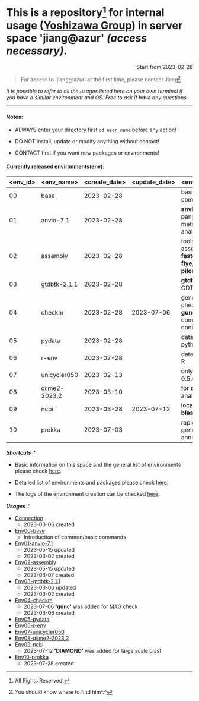 
# This is a repository[^1] for internal usage ([Yoshizawa Group](https://genedynamics.aori.u-tokyo.ac.jp/)) in server space 'jiang@azur' *(access necessary)*.

<p align="right"> Start from 2023-02-28 </p>

> For access to 'jiang@azur' at the first time, please contact Jiang[^2].

*It is possible to refer to all the usages listed here on your own terminal if you have a similar environment and OS. Free to ask if have any questions.*


[^1]: All Rights Reserved.
[^2]: You should know where to find him^.^

---
#### Notes:

- ALWAYS enter your directory first ```cd user_name``` before any action!

- DO NOT install, update or modify anything without contact! 

- CONTACT first if you want new packages or environments! 


#### Currently released environments(env):

|  <env_id>  |  <env_name>  |  <create_date>  |  <update_date>  |  <env_description>  | 
|  ----  |  ----  |  ----  |  ----  |  ----  |
|  00  | base          | 2023-02-28 |            | basic environment, common usages |
|  01  | anvio-7.1     | 2023-02-28 |            | **anvi'o** for pangenome / metagenome analyses |
|  02  | assembly      | 2023-02-28 |            | tools for genome assembly: **seqkit, fastqc, unicycler, flye, medaka, pilon ...** |
|  03  | gtdbtk-2.1.1  | 2023-02-28 |            | **gtdbtk** tool for GDTB |
|  04  | checkm        | 2023-02-28 | 2023-07-06 | genome quialty check (**checkm** or **gunc**), completeness and contamination|
|  05  | pydata        | 2023-02-28 |            | data analysis using python  |
|  06  | r-env         | 2023-02-28 |            | data analysis using R  |
|  07  | unicycler050  | 2023-02-13 |            | only unicycler 0.5.0 |
|  08  | qiime2-2023.2 | 2023-03-10 |            | for **qiime2** analyses |
|  09  | ncbi          | 2023-03-28 | 2023-07-12 | local blast using **blast+** or **diamond** |
|  10  | prokka        | 2023-07-03 |            | rapid prokaryotic genome annotation |


***Shortcuts：***

- Basic information on this space and the general list of environments please check [here](https://github.com/ChunqiJIANG/jiang-azur/blob/main/Info_system.md).  

- Detailed list of environments and packages please check [here](https://github.com/ChunqiJIANG/jiang-azur/blob/main/List_environments.md).  

- The logs of the environment creation can be checked [here](https://github.com/ChunqiJIANG/jiang-azur/tree/main/install-log-files).


***Usages：***

- [Connection](https://github.com/ChunqiJIANG/jiang-azur/blob/main/First-connection-before-use.md)
  - 2023-03-06 created
- [Env00-base](https://github.com/ChunqiJIANG/jiang-azur/blob/main/usages/Usage-env00-base.md)
  - Introduction of common/basic commands
- [Env01-anvio-7.1](https://github.com/ChunqiJIANG/jiang-azur/blob/main/usages/Usage-env01-anvio-7.1.md)
  - 2023-05-15 updated
  - 2023-03-02 created
- [Env02-assembly](https://github.com/ChunqiJIANG/jiang-azur/blob/main/usages/Usage-env02-assembly.md)
  - 2023-05-15 updated
  - 2023-03-07 created
- [Env03-gtdbtk-2.1.1](https://github.com/ChunqiJIANG/jiang-azur/blob/main/usages/Usage-env03-gtdbtk-2.1.1.md)
  - 2023-03-06 updated
  - 2023-03-02 created
- [Env04-checkm](https://github.com/ChunqiJIANG/jiang-azur/blob/main/usages/Usage-env04-checkm.md)
  - 2023-07-06 **'gunc'** was added for MAG check
  - 2023-03-06 created
- [Env05-pydata]()
- [Env06-r-env]()
- [Env07-unicycler050]()
- [Env08-qiime2-2023.2]()
- [Env09-ncbi](https://github.com/ChunqiJIANG/jiang-azur/blob/main/usages/Usage-env09-ncbi.md)
  - 2023-07-12 **'DIAMOND'** was added for large scale blast
- [Env10-prokka](https://github.com/ChunqiJIANG/jiang-azur/blob/main/usages/Usage-env10-prokka.md)
  - 2023-07-28 created
